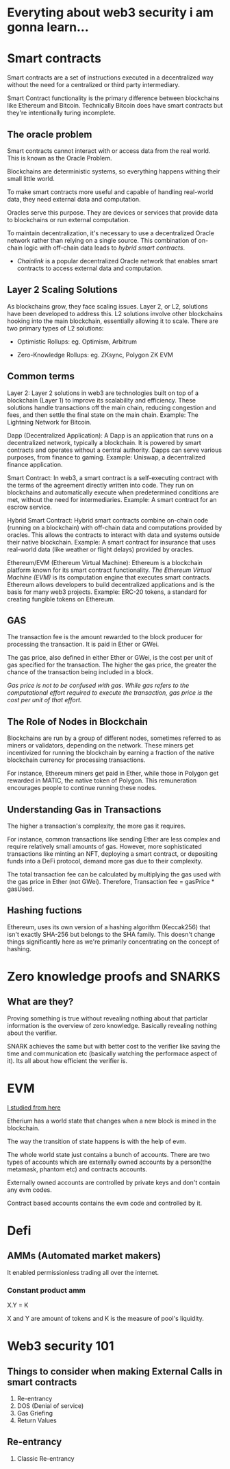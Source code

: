 # Everyting about web3 security i am gonna learn...

# Smart contracts

Smart contracts are a set of instructions executed in a decentralized way without the need for a centralized or third party intermediary.

Smart Contract functionality is the primary difference between blockchains like Ethereum and Bitcoin. Technically Bitcoin does have smart contracts but they're intentionally turing incomplete.

## The oracle problem

Smart contracts cannot interact with or access data from the real world. This is known as the Oracle Problem.

Blockchains are deterministic systems, so everything happens withing their small little world. 

To make smart contracts more useful and capable of handling real-world data, they need external data and computation.

Oracles serve this purpose. They are devices or services that provide data to blockchains or run external computation. 

To maintain decentralization, it's necessary to use a decentralized Oracle network rather than relying on a single source. This combination of on-chain logic with off-chain data leads to *hybrid smart contracts*.


* *Chainlink* is a popular decentralized Oracle network that enables smart contracts to access external data and computation.

## Layer 2 Scaling Solutions

As blockchains grow, they face scaling issues. Layer 2, or L2, solutions have been developed to address this. L2 solutions involve other blockchains hooking into the main blockchain, essentially allowing it to scale. There are two primary types of L2 solutions:

* Optimistic Rollups: eg. Optimism, Arbitrum

* Zero-Knowledge Rollups: eg. ZKsync, Polygon ZK EVM


## Common terms

Layer 2: Layer 2 solutions in web3 are technologies built on top of a blockchain (Layer 1) to improve its scalability and efficiency. These solutions handle transactions off the main chain, reducing congestion and fees, and then settle the final state on the main chain. Example: The Lightning Network for Bitcoin.

Dapp (Decentralized Application): A Dapp is an application that runs on a decentralized network, typically a blockchain. It is powered by smart contracts and operates without a central authority. Dapps can serve various purposes, from finance to gaming. Example: Uniswap, a decentralized finance application.

Smart Contract: In web3, a smart contract is a self-executing contract with the terms of the agreement directly written into code. They run on blockchains and automatically execute when predetermined conditions are met, without the need for intermediaries. Example: A smart contract for an escrow service.

Hybrid Smart Contract: Hybrid smart contracts combine on-chain code (running on a blockchain) with off-chain data and computations provided by oracles. This allows the contracts to interact with data and systems outside their native blockchain. Example: A smart contract for insurance that uses real-world data (like weather or flight delays) provided by oracles.

Ethereum/EVM (Ethereum Virtual Machine): Ethereum is a blockchain platform known for its smart contract functionality. *The Ethereum Virtual Machine (EVM)* is its computation engine that executes smart contracts. Ethereum allows developers to build decentralized applications and is the basis for many web3 projects. Example: ERC-20 tokens, a standard for creating fungible tokens on Ethereum.


## GAS

The transaction fee is the amount rewarded to the block producer for processing the transaction. It is paid in Ether or GWei.

The gas price, also defined in either Ether or GWei, is the cost per unit of gas specified for the transaction. The higher the gas price, the greater the chance of the transaction being included in a block.

*Gas price is not to be confused with gas. While gas refers to the computational effort required to execute the transaction, gas price is the cost per unit of that effort.*


## The Role of Nodes in Blockchain

Blockchains are run by a group of different nodes, sometimes referred to as miners or validators, depending on the network. These miners get incentivized for running the blockchain by earning a fraction of the native blockchain currency for processing transactions. 

For instance, Ethereum miners get paid in Ether, while those in Polygon get rewarded in MATIC, the native token of Polygon. This remuneration encourages people to continue running these nodes.


## Understanding Gas in Transactions

The higher a transaction's complexity, the more gas it requires. 

For instance, common transactions like sending Ether are less complex and require relatively small amounts of gas. However, more sophisticated transactions like minting an NFT, deploying a smart contract, or depositing funds into a DeFi protocol, demand more gas due to their complexity.

The total transaction fee can be calculated by multiplying the gas used with the gas price in Ether (not GWei). Therefore, Transaction fee = gasPrice * gasUsed.

## Hashing fuctions

Ethereum, uses its own version of a hashing algorithm (Keccak256) that isn't exactly SHA-256 but belongs to the SHA family. This doesn't change things significantly here as we're primarily concentrating on the concept of hashing.

# Zero knowledge proofs and SNARKS

## What are they?

Proving something is true without revealing nothing about that particlar information is the overview of zero knowledge. Basically revealing nothing about the verifier.

SNARK achieves the same but with better cost to the verifier like saving the time and communication etc (basically watching the performace aspect of it). Its all about how efficient the verifier is.






# EVM

[I studied from here](https://www.youtube.com/watch?v=kCswGz9naZg)

Etherium has a world state that changes when a new block is mined in the blockchain.

The way the transition of state happens is with the help of evm.

The whole world state just contains a bunch of accounts. There are two types of accounts which are externally owned accounts by a person(the metamask, phantom etc) and contracts accounts.

Externally owned accounts are controlled by private keys and don't contain any evm codes.

Contract based accounts contains the evm code and controlled by it.






# Defi

## AMMs (Automated market makers)

It enabled permissionless trading all over the internet.

### Constant product amm

X.Y = K

X and Y are amount of tokens and K is the measure of pool's liquidity.








# Web3 security 101

## Things to consider when making External Calls in smart contracts

1) Re-entrancy
2) DOS (Denial of service)
3) Gas Griefing
4) Return Values

## Re-entrancy

1) Classic Re-entrancy

 